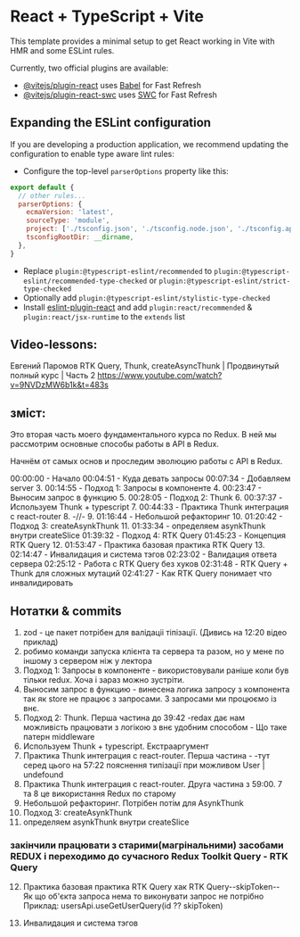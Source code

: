 # React + TypeScript + Vite

This template provides a minimal setup to get React working in Vite with HMR and some ESLint rules.

Currently, two official plugins are available:

- [@vitejs/plugin-react](https://github.com/vitejs/vite-plugin-react/blob/main/packages/plugin-react/README.md) uses [Babel](https://babeljs.io/) for Fast Refresh
- [@vitejs/plugin-react-swc](https://github.com/vitejs/vite-plugin-react-swc) uses [SWC](https://swc.rs/) for Fast Refresh

## Expanding the ESLint configuration

If you are developing a production application, we recommend updating the configuration to enable type aware lint rules:

- Configure the top-level `parserOptions` property like this:

```js
export default {
  // other rules...
  parserOptions: {
    ecmaVersion: 'latest',
    sourceType: 'module',
    project: ['./tsconfig.json', './tsconfig.node.json', './tsconfig.app.json'],
    tsconfigRootDir: __dirname,
  },
}
```

- Replace `plugin:@typescript-eslint/recommended` to `plugin:@typescript-eslint/recommended-type-checked` or `plugin:@typescript-eslint/strict-type-checked`
- Optionally add `plugin:@typescript-eslint/stylistic-type-checked`
- Install [eslint-plugin-react](https://github.com/jsx-eslint/eslint-plugin-react) and add `plugin:react/recommended` & `plugin:react/jsx-runtime` to the `extends` list


## Video-lessons:
Евгений Паромов
RTK Query, Thunk, createAsyncThunk | Продвинутый полный курс | Часть 2
https://www.youtube.com/watch?v=9NVDzMW6b1k&t=483s

## зміст:
Это вторая часть моего фундаментального курса по Redux. 
В ней мы рассмотрим основные способы работы в API в Redux.

Начнём от самых основ и проследим эволюцию работы с API в Redux. 

00:00:00 - Начало
00:04:51 - Куда девать запросы
00:07:34 - Добавляем server
3. 00:14:55 - Подход 1: Запросы в компоненте
4. 00:23:47 - Выносим запрос в функцию
5. 00:28:05 - Подход 2: Thunk
6. 00:37:37 - Используем Thunk + typescript
7. 00:44:33 - Практика Thunk интеграция с react-router
8. -//-
9. 01:16:44 - Небольшой рефакторинг
10. 01:20:42 - Подход 3: createAsynkThunk
11. 01:33:34 - определяем asynkThunk внутри createSlice
01:39:32 - Подход 4: RTK Query
01:45:23 - Концепция RTK Query
12. 01:53:47 - Практика базовая практика RTK Query
13. 02:14:47 - Инвалидация и система тэгов 
02:23:02 - Валидация ответа сервера
02:25:12 - Работа с RTK Query без хуков
02:31:48 - RTK Query + Thunk для сложных мутаций
02:41:27 - Как RTK Query понимает что инвалидировать

## Нотатки & commits
1. zod - це пакет потрібен для валідаціі тіпізації. (Дивись на 12:20 відео приклад)
2. робимо команди запуска клієнта та сервера та разом, но у мене по іншому з сервером ніж у лектора
3. Подход 1: Запросы в компоненте - використовували раніше коли був тільки redux. Хоча і зараз можно зустріти.
4. Выносим запрос в функцию  - винесена логика запросу з компонента так як store не працює з запросами. З запросами ми процюємо із внє.
5. Подход 2: Thunk. Перша частина до 39:42 -redax дає нам можливість працювати з логікою з внє удобним способом - Що таке патерн middleware
6. Используем Thunk + typescript. Екстрааргумент
7. Практика Thunk интеграция с react-router. Перша частина -
      -тут серед цього на 57:22 пояснення типізації при можливом User | undefound
8. Практика Thunk интеграция с react-router. Друга частина з 59:00.
    7 та 8 це використання Redux по старому
9. Небольшой рефакторинг. Потрібен потім для AsynkThunk
10. Подход 3: createAsynkThunk
11. определяем asynkThunk внутри createSlice

### закінчили працювати з старими(магрінальними) засобами REDUX і переходимо до сучасного Redux Toolkit Query - RTK Query

12. Практика базовая практика RTK Query
хак RTK Query--skipToken-- Як що об'єкта запроса нема то виконувати запрос не потрібно
Приклад:  usersApi.useGetUserQuery(id ?? skipToken)

13. Инвалидация и система тэгов
